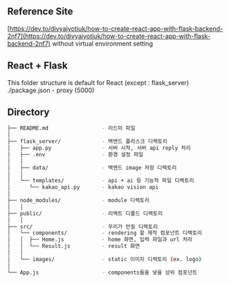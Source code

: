 ## Reference Site

[https://dev.to/divyajyotiuk/how-to-create-react-app-with-flask-backend-2nf7](https://dev.to/divyajyotiuk/how-to-create-react-app-with-flask-backend-2nf7)
without virtual environment setting

## React + Flask

This folder structure is default for React (except : flask_server)
./package.json - proxy (5000)

## Directory
```bash
├── README.md                 - 리드미 파일
│
├── flask_server/             - 백엔드 플라스크 디렉토리
│   ├── app.py                - 서버 시작, 서버 api reply 처리
│   ├── .env                  - 환경 설정 파일
│   │
│   ├── data/                 - 백엔드 image 저장 디렉토리
│   │ 
│   └── templates/            - api + ai 등 기능적 파일 디렉토리
│      └── kakao_api.py       - kakao vision api
│ 
├── node_modules/             - module 디렉토리
│   │ 
├── public/                   - 리액트 디폴드 디렉토리
│   │ 
├── src/                      - 우리가 만질 디렉토리
│   └── components/           - rendering 할 제작 컴포넌트 디렉토리
│   │  ├── Home.js            - home 화면, 입력 파일과 url 처리
│   │  └── Result.js          - result 화면
│   │
│   └── images/               - static 이미지 디렉토리 (ex. logo)
│
└── App.js                    - components들을 넣을 상위 컴포넌트
```
